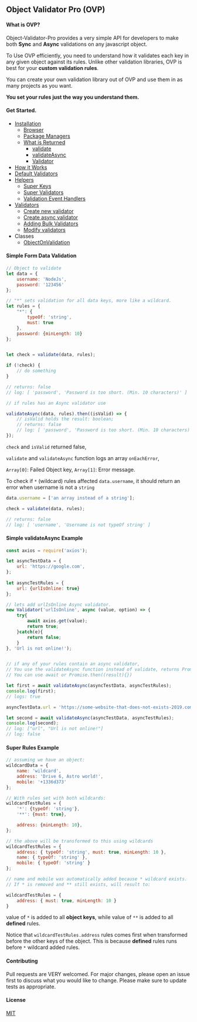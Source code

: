 ## Object Validator Pro (OVP)

#### What is OVP?
Object-Validator-Pro provides a very simple API for developers to make both **Sync** and **Async** validations on any javascript object.

To Use OVP efficiently, you need to understand how it validates each key in any given object against its rules.
Unlike other validation libraries, OVP is best for your **custom validation rules**.

You can create your own validation library out of OVP and use them in as many projects as you want.

**You set your rules just the way you understand them.**


#### Get Started.

* [Installation](docs/installation.md#installation)
    + [Browser](docs/installation.md#browser)
    + [Package Managers](docs/installation.md#package-manager)
    + [What is Returned](docs/installation.md#what-is-returned)
        * [validate](docs/installation.md#validate)
        * [validateAsync](docs/installation.md#validateasync)
        * [Validator](docs/installation.md#validator)
* [How it Works](docs/how_it_works.md)
* [Default Validators](docs/rules/index.md)
* [Helpers](docs/rule_helpers.md)
    + [Super Keys](docs/rule_helpers.md#super-keys)
    + [Super Validators](docs/rule_helpers.md#super-validators)
    + [Validation Event Handlers](docs/rule_helpers.md#validation-events)
* [Validators](docs/validators.md)
    + [Create new validator](docs/validators.md#how-to-create-a-validator)
    + [Create async validator](docs/validators.md#async-validators)
    + [Adding Bulk Validators](docs/validators.md#adding-bulk-validators)
    + [Modify validators](docs/validators.md#modifying-validators)
* Classes
    + [ObjectOnValidation](docs/classes/object_on_validation.md)



#### Simple Form Data Validation
```javascript
// Object to validate
let data = {
    username: 'NodeJs',
    password: '123456'
};

// "*" sets validation for all data keys, more like a wildcard.
let rules = {
    "*": {
        typeOf: 'string',
        must: true
    },
    password: {minLength: 10}
};


let check = validate(data, rules);

if (!check) {
    // do something
}

// returns: false
// log: [ 'password', 'Password is too short. (Min. 10 characters)' ]

// if rules has an Async validator use

validateAsync(data, rules).then((isValid) => {
    // isValid holds the result: boolean;
    // returns: false
    // log: [ 'password', 'Password is too short. (Min. 10 characters)' ]
});
```

`check` and `isValid` returned false,

`validate` and `validateAsync` function logs an array `onEachError`,

 `Array[0]`: Failed Object key, `Array[1]`: Error message.
 
To check if `*` (wildcard) rules affected `data.username`, it should return an error when username is not a `string`
 
```javascript
data.username = ['an array instead of a string'];

check = validate(data, rules);

// returns: false
// log: [ 'username', 'Username is not typeOf string' ]
```


#### Simple validateAsync Example
```javascript
const axios = require('axios');

let asyncTestData = {
    url: 'https://google.com',
};
    
let asyncTestRules = {
    url: {urlIsOnline: true}
};

// lets add urlIsOnline Async validator.
new Validator('urlIsOnline', async (value, option) => {
    try{
        await axios.get(value);
        return true;
    }catch(e){
        return false;
    }
}, 'Url is not online!');


// if any of your rules contain an async validator,
// You use the validateAsync function instead of validate, returns Promise<boolean>
// You can use await or Promise.then((result){})

let first = await validateAsync(asyncTestData, asyncTestRules);
console.log(first);
// logs: true

asyncTestData.url = 'https://some-website-that-does-not-exists-2019.com';

let second = await validateAsync(asyncTestData, asyncTestRules);
console.log(second);
// log: ["url", "Url is not online!"]
// log: false
```

#### Super Rules Example
```javascript
// assuming we have an object:
wildcardData = {
    name: 'wildcard',
    address: 'Drive 6, Astro world!',
    mobile: '+1336d373'
};

// With rules set with both wildcards:
wildcardTestRules = {
    '*': {typeOf: 'string'},
    '**': {must: true},

    address: {minLength: 10},
};

// the above will be transformed to this using wildcards
wildcardTestRules = { 
    address: { typeOf: 'string', must: true, minLength: 10 },
    name: { typeOf: 'string' },
    mobile: { typeOf: 'string' } 
};

// name and mobile was automatically added because * wildcard exists.
// If * is removed and ** still exists, will result to:

wildcardTestRules = { 
    address: { must: true, minLength: 10 } 
}
```
value of `*` is added to all **object keys**, while value of `**` is added to all **defined** rules.

Notice that `wildcardTestRules.address` rules comes first when transformed before the other keys of the object.
This is because **defined** rules runs before `*` wildcard added rules.


 
#### Contributing
Pull requests are VERY welcomed. For major changes, please open an issue first to discuss what you would like to change.
Please make sure to update tests as appropriate.

#### License
[MIT](https://choosealicense.com/licenses/mit/)